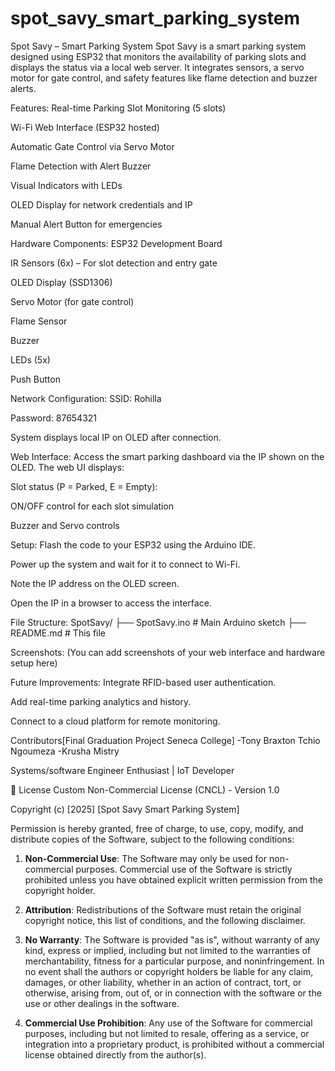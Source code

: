 # spot_savy_smart_parking_system
 Spot Savy – Smart Parking System
Spot Savy is a smart parking system designed using ESP32 that monitors the availability of parking slots and displays the status via a local web server. It integrates sensors, a servo motor for gate control, and safety features like flame detection and buzzer alerts.

Features:
Real-time Parking Slot Monitoring (5 slots)

Wi-Fi Web Interface (ESP32 hosted)

Automatic Gate Control via Servo Motor

Flame Detection with Alert Buzzer

Visual Indicators with LEDs

OLED Display for network credentials and IP

Manual Alert Button for emergencies

Hardware Components:
ESP32 Development Board

IR Sensors (6x) – For slot detection and entry gate

OLED Display (SSD1306)

Servo Motor (for gate control)

Flame Sensor

Buzzer

LEDs (5x)

Push Button

Network Configuration:
SSID: Rohilla

Password: 87654321

System displays local IP on OLED after connection.

Web Interface:
Access the smart parking dashboard via the IP shown on the OLED. The web UI displays:

Slot status (P = Parked, E = Empty):

ON/OFF control for each slot simulation

Buzzer and Servo controls

Setup:
Flash the code to your ESP32 using the Arduino IDE.

Power up the system and wait for it to connect to Wi-Fi.

Note the IP address on the OLED screen.

Open the IP in a browser to access the interface.

File Structure:
SpotSavy/
├── SpotSavy.ino       # Main Arduino sketch
├── README.md          # This file

Screenshots:
(You can add screenshots of your web interface and hardware setup here)

Future Improvements:
Integrate RFID-based user authentication.

Add real-time parking analytics and history.

Connect to a cloud platform for remote monitoring.

Contributors[Final Graduation Project Seneca College]
-Tony Braxton Tchio Ngoumeza
-Krusha Mistry

Systems/software Engineer Enthusiast | IoT Developer

📄 License
Custom Non-Commercial License (CNCL) - Version 1.0

Copyright (c) [2025] [Spot Savy Smart Parking System]

Permission is hereby granted, free of charge, to use, copy, modify, and distribute copies of the Software, subject to the following conditions:

1. **Non-Commercial Use**: The Software may only be used for non-commercial purposes. Commercial use of the Software is strictly prohibited unless you have obtained explicit written permission from the copyright holder.

2. **Attribution**: Redistributions of the Software must retain the original copyright notice, this list of conditions, and the following disclaimer.

3. **No Warranty**: The Software is provided "as is", without warranty of any kind, express or implied, including but not limited to the warranties of merchantability, fitness for a particular purpose, and noninfringement. In no event shall the authors or copyright holders be liable for any claim, damages, or other liability, whether in an action of contract, tort, or otherwise, arising from, out of, or in connection with the software or the use or other dealings in the software.

4. **Commercial Use Prohibition**: Any use of the Software for commercial purposes, including but not limited to resale, offering as a service, or integration into a proprietary product, is prohibited without a commercial license obtained directly from the author(s).

